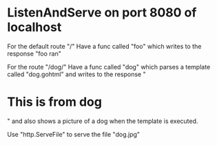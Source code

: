 # ListenAndServe on port 8080 of localhost

For the default route "/"
Have a func called "foo" 
which writes to the response "foo ran"

For the route "/dog/"
Have a func called "dog" 
which parses a template called "dog.gohtml"
and writes to the response "<h1>This is from dog</h1>"
and also shows a picture of a dog when the template is executed.

Use "http.ServeFile"
to serve the file "dog.jpg"